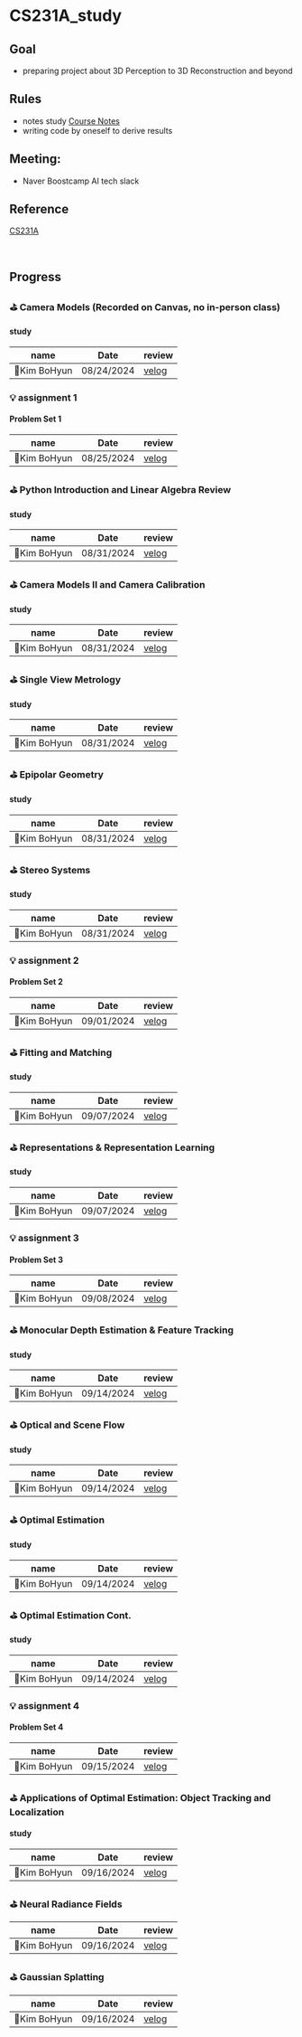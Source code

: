 # CS231A_study
## Goal
- preparing project about 3D Perception to 3D Reconstruction and beyond

## Rules
- notes study [Course Notes](https://web.stanford.edu/class/cs231a/syllabus.html)
- writing code by oneself to derive results

## Meeting:
- Naver Boostcamp AI tech slack

## Reference
[CS231A](https://web.stanford.edu/class/cs231a/syllabus.html)

<br />

## Progress

### ⛳️ 	Camera Models (Recorded on Canvas, no in-person class)
#### study

| name | Date | review                                                     | 
| ------ | --------- | ------------------------------------------------------------ |
| Kim BoHyun    | 08/24/2024     | [velog]()                 |

### 💡 assignment 1
#### Problem Set 1

| name | Date | review                                                     | 
| ------ | --------- | ------------------------------------------------------------ |
| Kim BoHyun    | 08/25/2024     | [velog]()                 |

### ⛳️ Python Introduction and Linear Algebra Review
#### study

| name | Date | review                                                     | 
| ------ | --------- | ------------------------------------------------------------ |
| Kim BoHyun    | 08/31/2024     | [velog]()                 |

### ⛳️ Camera Models II and Camera Calibration
#### study

| name | Date | review                                                     | 
| ------ | --------- | ------------------------------------------------------------ |
| Kim BoHyun    | 08/31/2024     | [velog]()                 |

### ⛳️ Single View Metrology
#### study

| name | Date | review                                                     | 
| ------ | --------- | ------------------------------------------------------------ |
| Kim BoHyun    | 08/31/2024     | [velog]()                 |

### ⛳️ Epipolar Geometry
#### study

| name | Date | review                                                     | 
| ------ | --------- | ------------------------------------------------------------ |
| Kim BoHyun    | 08/31/2024     | [velog]()                 |

### ⛳️ Stereo Systems
#### study

| name | Date | review                                                     | 
| ------ | --------- | ------------------------------------------------------------ |
| Kim BoHyun    | 08/31/2024     | [velog]()                 |

### 💡 assignment 2
#### Problem Set 2

| name | Date | review                                                     | 
| ------ | --------- | ------------------------------------------------------------ |
| Kim BoHyun    | 09/01/2024     | [velog]()                 |

### ⛳️ Fitting and Matching
#### study

| name | Date | review                                                     | 
| ------ | --------- | ------------------------------------------------------------ |
| Kim BoHyun    | 09/07/2024     | [velog]()                 |

### ⛳️ Representations & Representation Learning
#### study

| name | Date | review                                                     | 
| ------ | --------- | ------------------------------------------------------------ |
| Kim BoHyun    | 09/07/2024     | [velog]()                 |

### 💡 assignment 3
#### Problem Set 3

| name | Date | review                                                     | 
| ------ | --------- | ------------------------------------------------------------ |
| Kim BoHyun    | 09/08/2024     | [velog]()                 |

### ⛳️ Monocular Depth Estimation & Feature Tracking
#### study

| name | Date | review                                                     | 
| ------ | --------- | ------------------------------------------------------------ |
| Kim BoHyun    | 09/14/2024     | [velog]()                 |

### ⛳️ Optical and Scene Flow
#### study

| name | Date | review                                                     | 
| ------ | --------- | ------------------------------------------------------------ |
| Kim BoHyun    | 09/14/2024     | [velog]()                 |

### ⛳️ Optimal Estimation
#### study

| name | Date | review                                                     | 
| ------ | --------- | ------------------------------------------------------------ |
| Kim BoHyun    | 09/14/2024     | [velog]()                 |

### ⛳️ Optimal Estimation Cont.
#### study

| name | Date | review                                                     | 
| ------ | --------- | ------------------------------------------------------------ |
| Kim BoHyun    | 09/14/2024     | [velog]()                 |

### 💡 assignment 4
#### Problem Set 4

| name | Date | review                                                     | 
| ------ | --------- | ------------------------------------------------------------ |
| Kim BoHyun    | 09/15/2024     | [velog]()                 |

### ⛳️ Applications of Optimal Estimation: Object Tracking and Localization
#### study

| name | Date | review                                                     | 
| ------ | --------- | ------------------------------------------------------------ |
| Kim BoHyun    | 09/16/2024     | [velog]()                 |

### ⛳️ Neural Radiance Fields

| name | Date | review                                                     | 
| ------ | --------- | ------------------------------------------------------------ |
| Kim BoHyun    | 09/16/2024     | [velog]()                 |

### ⛳️ Gaussian Splatting

| name | Date | review                                                     | 
| ------ | --------- | ------------------------------------------------------------ |
| Kim BoHyun    | 09/16/2024     | [velog]()                 |
